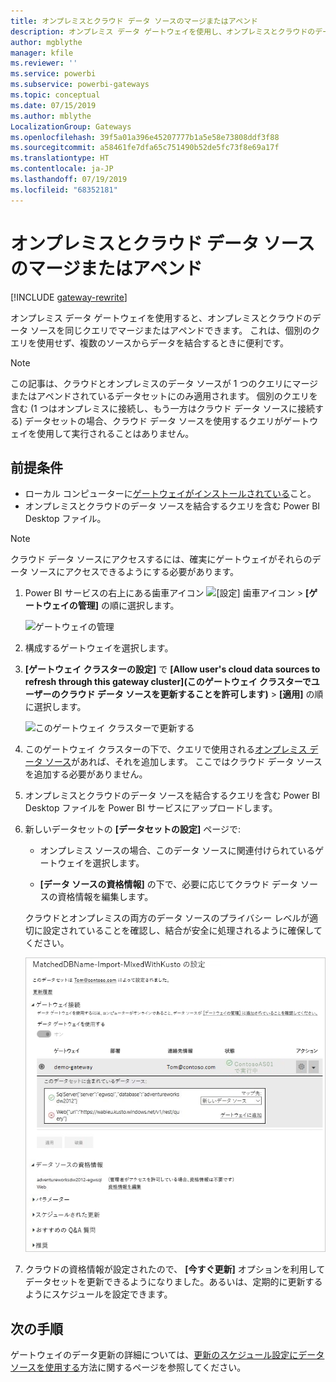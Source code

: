 ```yaml
---
title: オンプレミスとクラウド データ ソースのマージまたはアペンド
description: オンプレミス データ ゲートウェイを使用し、オンプレミスとクラウドのデータ ソースを同じクエリでマージまたはアペンドします。
author: mgblythe
manager: kfile
ms.reviewer: ''
ms.service: powerbi
ms.subservice: powerbi-gateways
ms.topic: conceptual
ms.date: 07/15/2019
ms.author: mblythe
LocalizationGroup: Gateways
ms.openlocfilehash: 39f5a01a396e45207777b1a5e58e73808ddf3f88
ms.sourcegitcommit: a58461fe7dfa65c751490b52de5fc73f8e69a17f
ms.translationtype: HT
ms.contentlocale: ja-JP
ms.lasthandoff: 07/19/2019
ms.locfileid: "68352181"
---
```

# <a name="merge-or-append-on-premises-and-cloud-data-sources"></a>オンプレミスとクラウド データ ソースのマージまたはアペンド

[!INCLUDE [gateway-rewrite](includes/gateway-rewrite.md)]

オンプレミス データ ゲートウェイを使用すると、オンプレミスとクラウドのデータ ソースを同じクエリでマージまたはアペンドできます。 これは、個別のクエリを使用せず、複数のソースからデータを結合するときに便利です。

>[!NOTE]
>この記事は、クラウドとオンプレミスのデータ ソースが 1 つのクエリにマージまたはアペンドされているデータセットにのみ適用されます。 個別のクエリを含む (1 つはオンプレミスに接続し、もう一方はクラウド データ ソースに接続する) データセットの場合、クラウド データ ソースを使用するクエリがゲートウェイを使用して実行されることはありません。

## <a name="prerequisites"></a>前提条件

- ローカル コンピューターに[ゲートウェイがインストールされている](/data-integration/gateway/service-gateway-install)こと。
- オンプレミスとクラウドのデータ ソースを結合するクエリを含む Power BI Desktop ファイル。

>[!NOTE]
>クラウド データ ソースにアクセスするには、確実にゲートウェイがそれらのデータ ソースにアクセスできるようにする必要があります。

1. Power BI サービスの右上にある歯車アイコン ![[設定] 歯車アイコン](media/service-gateway-mashup-on-premises-cloud/icon-gear.png) >  **[ゲートウェイの管理]** の順に選択します。

    ![ゲートウェイの管理](media/service-gateway-mashup-on-premises-cloud/manage-gateways.png)

2. 構成するゲートウェイを選択します。

3. **[ゲートウェイ クラスターの設定]** で **[Allow user's cloud data sources to refresh through this gateway cluster]\(このゲートウェイ クラスターでユーザーのクラウド データ ソースを更新することを許可します\)**  >  **[適用]** の順に選択します。

    ![このゲートウェイ クラスターで更新する](media/service-gateway-mashup-on-premises-cloud/refresh-gateway-cluster.png)

4. このゲートウェイ クラスターの下で、クエリで使用される[オンプレミス データ ソース](service-gateway-enterprise-manage-scheduled-refresh.md#add-a-data-source)があれば、それを追加します。 ここではクラウド データ ソースを追加する必要がありません。

5. オンプレミスとクラウドのデータ ソースを結合するクエリを含む Power BI Desktop ファイルを Power BI サービスにアップロードします。

6. 新しいデータセットの **[データセットの設定]** ページで:

   - オンプレミス ソースの場合、このデータ ソースに関連付けられているゲートウェイを選択します。

   - **[データ ソースの資格情報]** の下で、必要に応じてクラウド データ ソースの資格情報を編集します。

    クラウドとオンプレミスの両方のデータ ソースのプライバシー レベルが適切に設定されていることを確認し、結合が安全に処理されるように確保してください。

     ![データセットの設定](media/service-gateway-mashup-on-premises-cloud/dataset-settings.png)

7. クラウドの資格情報が設定されたので、 **[今すぐ更新]** オプションを利用してデータセットを更新できるようになりました。あるいは、定期的に更新するようにスケジュールを設定できます。

## <a name="next-steps"></a>次の手順

ゲートウェイのデータ更新の詳細については、[更新のスケジュール設定にデータ ソースを使用する](service-gateway-enterprise-manage-scheduled-refresh.md#using-the-data-source-for-scheduled-refresh)方法に関するページを参照してください。
